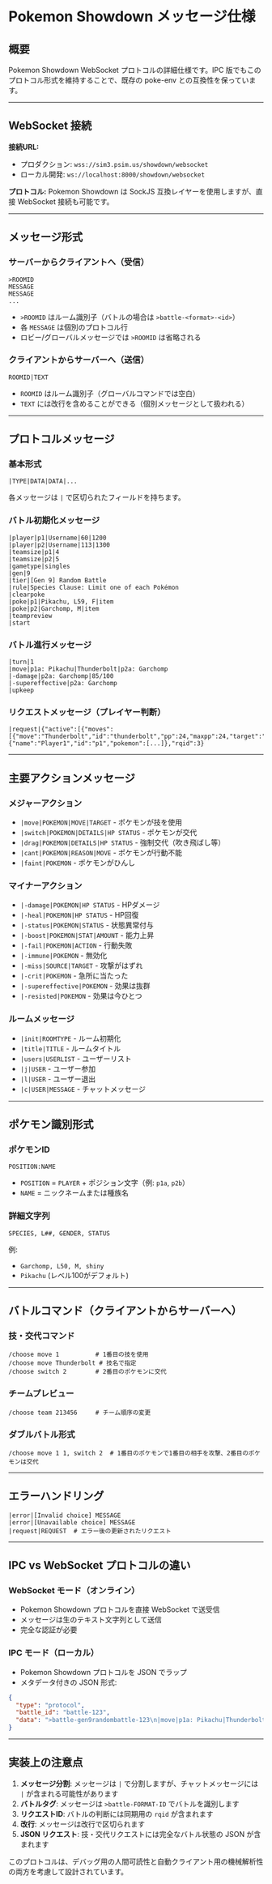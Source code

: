 # Pokemon Showdown メッセージ仕様

## 概要

Pokemon Showdown WebSocket プロトコルの詳細仕様です。IPC 版でもこのプロトコル形式を維持することで、既存の poke-env との互換性を保っています。

---

## WebSocket 接続

**接続URL:**
- プロダクション: `wss://sim3.psim.us/showdown/websocket`
- ローカル開発: `ws://localhost:8000/showdown/websocket`

**プロトコル:** Pokemon Showdown は SockJS 互換レイヤーを使用しますが、直接 WebSocket 接続も可能です。

---

## メッセージ形式

### サーバーからクライアントへ（受信）

```
>ROOMID
MESSAGE
MESSAGE
...
```

- `>ROOMID` はルーム識別子（バトルの場合は `>battle-<format>-<id>`）
- 各 `MESSAGE` は個別のプロトコル行
- ロビー/グローバルメッセージでは `>ROOMID` は省略される

### クライアントからサーバーへ（送信）

```
ROOMID|TEXT
```

- `ROOMID` はルーム識別子（グローバルコマンドでは空白）
- `TEXT` には改行を含めることができる（個別メッセージとして扱われる）

---

## プロトコルメッセージ

### 基本形式

```
|TYPE|DATA|DATA|...
```

各メッセージは `|` で区切られたフィールドを持ちます。

### バトル初期化メッセージ

```
|player|p1|Username|60|1200
|player|p2|Username|113|1300
|teamsize|p1|4
|teamsize|p2|5
|gametype|singles
|gen|9
|tier|[Gen 9] Random Battle
|rule|Species Clause: Limit one of each Pokémon
|clearpoke
|poke|p1|Pikachu, L59, F|item
|poke|p2|Garchomp, M|item
|teampreview
|start
```

### バトル進行メッセージ

```
|turn|1
|move|p1a: Pikachu|Thunderbolt|p2a: Garchomp
|-damage|p2a: Garchomp|85/100
|-supereffective|p2a: Garchomp
|upkeep
```

### リクエストメッセージ（プレイヤー判断）

```
|request|{"active":[{"moves":[{"move":"Thunderbolt","id":"thunderbolt","pp":24,"maxpp":24,"target":"normal","disabled":false}]}],"side":{"name":"Player1","id":"p1","pokemon":[...]},"rqid":3}
```

---

## 主要アクションメッセージ

### メジャーアクション

- `|move|POKEMON|MOVE|TARGET` - ポケモンが技を使用
- `|switch|POKEMON|DETAILS|HP STATUS` - ポケモンが交代
- `|drag|POKEMON|DETAILS|HP STATUS` - 強制交代（吹き飛ばし等）
- `|cant|POKEMON|REASON|MOVE` - ポケモンが行動不能
- `|faint|POKEMON` - ポケモンがひんし

### マイナーアクション

- `|-damage|POKEMON|HP STATUS` - HPダメージ
- `|-heal|POKEMON|HP STATUS` - HP回復
- `|-status|POKEMON|STATUS` - 状態異常付与
- `|-boost|POKEMON|STAT|AMOUNT` - 能力上昇
- `|-fail|POKEMON|ACTION` - 行動失敗
- `|-immune|POKEMON` - 無効化
- `|-miss|SOURCE|TARGET` - 攻撃がはずれ
- `|-crit|POKEMON` - 急所に当たった
- `|-supereffective|POKEMON` - 効果は抜群
- `|-resisted|POKEMON` - 効果は今ひとつ

### ルームメッセージ

- `|init|ROOMTYPE` - ルーム初期化
- `|title|TITLE` - ルームタイトル
- `|users|USERLIST` - ユーザーリスト
- `|j|USER` - ユーザー参加
- `|l|USER` - ユーザー退出
- `|c|USER|MESSAGE` - チャットメッセージ

---

## ポケモン識別形式

### ポケモンID

```
POSITION:NAME
```

- `POSITION` = `PLAYER` + ポジション文字（例: `p1a`, `p2b`）
- `NAME` = ニックネームまたは種族名

### 詳細文字列

```
SPECIES, L##, GENDER, STATUS
```

例:
- `Garchomp, L50, M, shiny`
- `Pikachu` (レベル100がデフォルト)

---

## バトルコマンド（クライアントからサーバーへ）

### 技・交代コマンド

```
/choose move 1          # 1番目の技を使用
/choose move Thunderbolt # 技名で指定
/choose switch 2        # 2番目のポケモンに交代
```

### チームプレビュー

```
/choose team 213456     # チーム順序の変更
```

### ダブルバトル形式

```
/choose move 1 1, switch 2  # 1番目のポケモンで1番目の相手を攻撃、2番目のポケモンは交代
```

---

## エラーハンドリング

```
|error|[Invalid choice] MESSAGE
|error|[Unavailable choice] MESSAGE
|request|REQUEST  # エラー後の更新されたリクエスト
```

---

## IPC vs WebSocket プロトコルの違い

### WebSocket モード（オンライン）

- Pokemon Showdown プロトコルを直接 WebSocket で送受信
- メッセージは生のテキスト文字列として送信
- 完全な認証が必要

### IPC モード（ローカル）

- Pokemon Showdown プロトコルを JSON でラップ
- メタデータ付きの JSON 形式:

```json
{
  "type": "protocol",
  "battle_id": "battle-123", 
  "data": ">battle-gen9randombattle-123\n|move|p1a: Pikachu|Thunderbolt|p2a: Garchomp"
}
```

---

## 実装上の注意点

1. **メッセージ分割**: メッセージは `|` で分割しますが、チャットメッセージには `|` が含まれる可能性があります
2. **バトルタグ**: メッセージは `>battle-FORMAT-ID` でバトルを識別します
3. **リクエストID**: バトルの判断には同期用の `rqid` が含まれます
4. **改行**: メッセージは改行で区切られます
5. **JSON リクエスト**: 技・交代リクエストには完全なバトル状態の JSON が含まれます

このプロトコルは、デバッグ用の人間可読性と自動クライアント用の機械解析性の両方を考慮して設計されています。